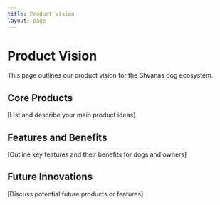 ```yaml
---
title: Product Vision
layout: page
---
```


# Product Vision

This page outlines our product vision for the Shvanas dog ecosystem.

## Core Products

[List and describe your main product ideas]

## Features and Benefits

[Outline key features and their benefits for dogs and owners]

## Future Innovations

[Discuss potential future products or features]
